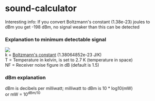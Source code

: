 # sound-calculator
Interesting info: If you convert Boltzmann's constant (1.38e-23) joules to dBm you get -198 dBm, no signal weaker than this can be detected
### Explanation to minimum detectable signal
![](img/mds.png) <br/>
k = <a href="https://en.wikipedia.org/wiki/Boltzmann_constant">Boltzmann's constant</a> (1.38064852e-23 J/K) <br/>
T = Temperature in kelvin, is set to 2.7 K (temperature in space) <br/>
NF = Receiver noise figure in dB (default is 1.5)
### dBm explanation
dBm is decibels per milliwatt; milliwatt to dBm is 10 * log10(mW) <br/>
or mW = 10<sup>dBm/10</sup>
